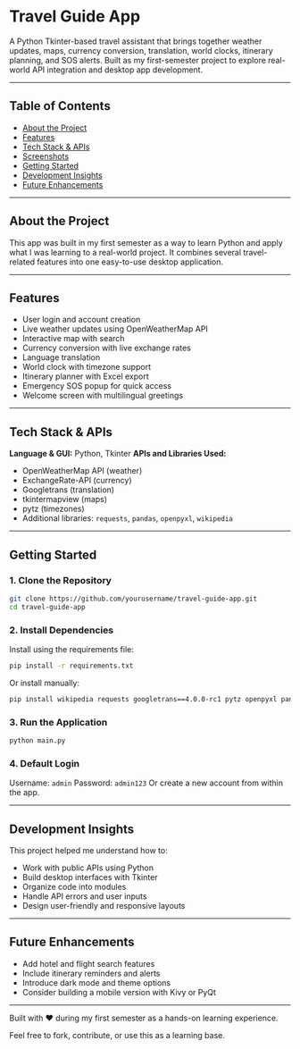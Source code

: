 

# Travel Guide App

A Python Tkinter-based travel assistant that brings together weather updates, maps, currency conversion, translation, world clocks, itinerary planning, and SOS alerts. Built as my first-semester project to explore real-world API integration and desktop app development.


---

## Table of Contents

* [About the Project](#about-the-project)
* [Features](#features)
* [Tech Stack & APIs](#tech-stack--apis)
* [Screenshots](#screenshots)
* [Getting Started](#getting-started)
* [Development Insights](#development-insights)
* [Future Enhancements](#future-enhancements)


---

## About the Project

This app was built in my first semester as a way to learn Python and apply what I was learning to a real-world project. It combines several travel-related features into one easy-to-use desktop application.

---

## Features

* User login and account creation
* Live weather updates using OpenWeatherMap API
* Interactive map with search
* Currency conversion with live exchange rates
* Language translation
* World clock with timezone support
* Itinerary planner with Excel export
* Emergency SOS popup for quick access
* Welcome screen with multilingual greetings

---

## Tech Stack & APIs

**Language & GUI:** Python, Tkinter
**APIs and Libraries Used:**

* OpenWeatherMap API (weather)
* ExchangeRate-API (currency)
* Googletrans (translation)
* tkintermapview (maps)
* pytz (timezones)
* Additional libraries: `requests`, `pandas`, `openpyxl`, `wikipedia`

---



## Getting Started

### 1. Clone the Repository

```bash
git clone https://github.com/yourusername/travel-guide-app.git
cd travel-guide-app
```

### 2. Install Dependencies

Install using the requirements file:

```bash
pip install -r requirements.txt
```

Or install manually:

```bash
pip install wikipedia requests googletrans==4.0.0-rc1 pytz openpyxl pandas tkintermapview
```

### 3. Run the Application

```bash
python main.py
```

### 4. Default Login

Username: `admin`
Password: `admin123`
Or create a new account from within the app.

---

## Development Insights

This project helped me understand how to:

* Work with public APIs using Python
* Build desktop interfaces with Tkinter
* Organize code into modules
* Handle API errors and user inputs
* Design user-friendly and responsive layouts

---

## Future Enhancements

* Add hotel and flight search features
* Include itinerary reminders and alerts
* Introduce dark mode and theme options
* Consider building a mobile version with Kivy or PyQt

---



Built with ❤️ during my first semester as a hands-on learning experience.

Feel free to fork, contribute, or use this as a learning base.
